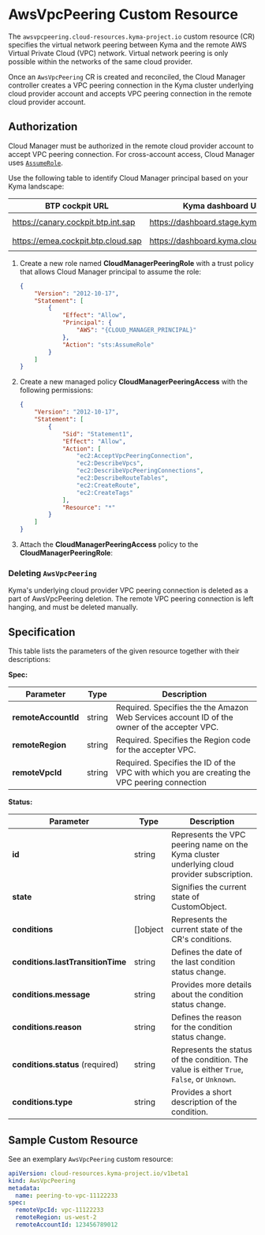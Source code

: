 # AwsVpcPeering Custom Resource

The `awsvpcpeering.cloud-resources.kyma-project.io` custom resource (CR) specifies the virtual network peering between
Kyma and the remote AWS Virtual Private Cloud (VPC) network. Virtual network peering is only possible within the networks
of the same cloud provider.

Once an `AwsVpcPeering` CR is created and reconciled, the Cloud Manager controller creates a VPC peering connection in 
the Kyma cluster underlying cloud provider account and accepts VPC peering connection in the remote cloud provider account.

## Authorization

Cloud Manager must be authorized in the remote cloud provider account to accept VPC peering connection. For cross-account access,
Cloud Manager uses [`AssumeRole`](https://awscli.amazonaws.com/v2/documentation/api/latest/reference/sts/assume-role.html).

Use the following table to identify Cloud Manager principal based on your Kyma landscape:

| BTP cockpit URL                    | Kyma dashboard URL                     | Cloud Manager principal                                    |
|------------------------------------|----------------------------------------|------------------------------------------------------------|
| https://canary.cockpit.btp.int.sap | https://dashboard.stage.kyma.cloud.sap | `arn:aws:iam::194230256199:user/cloud-manager-peering-stage` |
| https://emea.cockpit.btp.cloud.sap | https://dashboard.kyma.cloud.sap       | `arn:aws:iam::194230256199:user/cloud-manager-peering-prod`  |

1.  Create a new role named **CloudManagerPeeringRole** with a trust policy that allows Cloud Manager principal to assume the role:

    ```json
    {
        "Version": "2012-10-17",
        "Statement": [
            {
                "Effect": "Allow",
                "Principal": {
                    "AWS": "{CLOUD_MANAGER_PRINCIPAL}"
                },
                "Action": "sts:AssumeRole"
            }
        ]
    }

    ```

2.  Create a new managed policy **CloudManagerPeeringAccess** with the following permissions:
    ```json
    {
        "Version": "2012-10-17",
        "Statement": [
            {
                "Sid": "Statement1",
                "Effect": "Allow",
                "Action": [
                    "ec2:AcceptVpcPeeringConnection",
                    "ec2:DescribeVpcs",
                    "ec2:DescribeVpcPeeringConnections",
                    "ec2:DescribeRouteTables",
                    "ec2:CreateRoute",
                    "ec2:CreateTags"
                ],
                "Resource": "*"
            }
        ]
    }
    ```

3.  Attach the **CloudManagerPeeringAccess** policy to the **CloudManagerPeeringRole**:

### Deleting `AwsVpcPeering`

Kyma's underlying cloud provider VPC peering connection is deleted as a part of AwsVpcPeering deletion. The remote VPC 
peering connection is left hanging, and must be deleted manually.

## Specification <!-- {docsify-ignore} -->

This table lists the parameters of the given resource together with their descriptions:

**Spec:**

| Parameter           | Type   | Description                                                                                  |
|---------------------|--------|----------------------------------------------------------------------------------------------|
| **remoteAccountId** | string | Required. Specifies the the Amazon Web Services account ID of the owner of the accepter VPC. |
| **remoteRegion**    | string | Required. Specifies the Region code for the accepter VPC.                                    |
| **remoteVpcId**     | string | Required. Specifies the ID of the VPC with which you are creating the VPC peering connection |

**Status:**

| Parameter                         | Type       | Description                                                                                 |
|-----------------------------------|------------|---------------------------------------------------------------------------------------------|
| **id**                            | string     | Represents the VPC peering name on the Kyma cluster underlying cloud provider subscription. |
| **state**                         | string     | Signifies the current state of CustomObject.                                                |
| **conditions**                    | \[\]object | Represents the current state of the CR's conditions.                                        |
| **conditions.lastTransitionTime** | string     | Defines the date of the last condition status change.                                       |
| **conditions.message**            | string     | Provides more details about the condition status change.                                    |
| **conditions.reason**             | string     | Defines the reason for the condition status change.                                         |
| **conditions.status** (required)  | string     | Represents the status of the condition. The value is either `True`, `False`, or `Unknown`.  |
| **conditions.type**               | string     | Provides a short description of the condition.                                              |

## Sample Custom Resource <!-- {docsify-ignore} -->

See an exemplary `AwsVpcPeering` custom resource:

```yaml
apiVersion: cloud-resources.kyma-project.io/v1beta1
kind: AwsVpcPeering
metadata:
  name: peering-to-vpc-11122233
spec:
  remoteVpcId: vpc-11122233
  remoteRegion: us-west-2
  remoteAccountId: 123456789012
```
